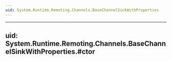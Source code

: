 ```yaml
---
uid: System.Runtime.Remoting.Channels.BaseChannelSinkWithProperties
---
```


---
uid: System.Runtime.Remoting.Channels.BaseChannelSinkWithProperties.#ctor
---
